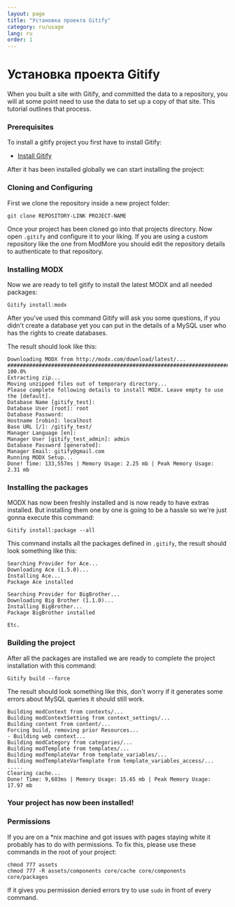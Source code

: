 ```yaml
---
layout: page
title: "Установка проекта Gitify"
category: ru/usage
lang: ru
order: 1
---
```


# Установка проекта Gitify

When you built a site with Gitify, and committed the data to a repository, you will at some point need to use the data to set up a copy of that site. This tutorial outlines that process. 

### Prerequisites

To install a gitify project you first have to install Gitify:

* [Install Gitify](/ru/installation/installation.html)

After it has been installed globally we can start installing the project:
### <a name="clone"></a>Cloning and Configuring
First we clone the repository inside a new project folder:

    git clone REPOSITORY-LINK PROJECT-NAME

Once your project has been cloned go into that projects directory. 
Now open `.gitify` and configure it to your liking. If you are using a custom repository like the one from ModMore you should edit the repository details to authenticate to that repository.

### Installing MODX
Now we are ready to tell gitify to install the latest MODX and all needed packages:

    Gitify install:modx
After you've used this command Gitify will ask you some questions, if you didn't create a database yet you can put in the details of a MySQL user who has the rights to create databases.

The result should look like this:

    Downloading MODX from http://modx.com/download/latest/...
    ######################################################################## 100.0%
    Extracting zip...
    Moving unzipped files out of temporary directory...
    Please complete following details to install MODX. Leave empty to use the [default].
    Database Name [gitify_test]: 
    Database User [root]: root
    Database Password: 
    Hostname [robin]: localhost
    Base URL [/]: /gitify_test/
    Manager Language [en]: 
    Manager User [gitify_test_admin]: admin
    Database Password [generated]: 
    Manager Email: gitify@gmail.com
    Running MODX Setup...
    Done! Time: 133,557ms | Memory Usage: 2.25 mb | Peak Memory Usage: 2.31 mb
### <a name="installpackages"></a>Installing the packages
MODX has now been freshly installed and is now ready to have extras installed. But installing them one by one is going to be a hassle so we're just gonna execute this command:

    Gitify install:package --all

This command installs all the packages defined in `.gitify`, the result should look something like this:

    Searching Provider for Ace...
    Downloading Ace (1.5.0)...
    Installing Ace...
    Package Ace installed
    
    Searching Provider for BigBrother...
    Downloading Big Brother (1.1.0)...
    Installing BigBrother...
    Package BigBrother installed
    
    Etc.    

### <a name="build"></a>Building the project
After all the packages are installed we are ready to complete the project installation with this command:

    Gitify build --force

The result should look something like this, don't worry if it generates some errors about MySQL queries it should still work.

    Building modContext from contexts/...
    Building modContextSetting from context_settings/...
    Building content from content/...
    Forcing build, removing prior Resources...
    - Building web context...
    Building modCategory from categories/...
    Building modTemplate from templates/...
    Building modTemplateVar from template_variables/...
    Building modTemplateVarTemplate from template_variables_access/...
    .....
    Clearing cache...
    Done! Time: 9,603ms | Memory Usage: 15.65 mb | Peak Memory Usage: 17.97 mb
### Your project has now been installed!

### <a name="permissions"></a>Permissions
If you are on a *nix machine and got issues with pages staying white it probably has to do with permissions. To fix this, please use these commands in the root of your project:

    chmod 777 assets
    chmod 777 -R assets/components core/cache core/components core/packages
If it gives you permission denied errors try to use `sudo` in front of every command.
